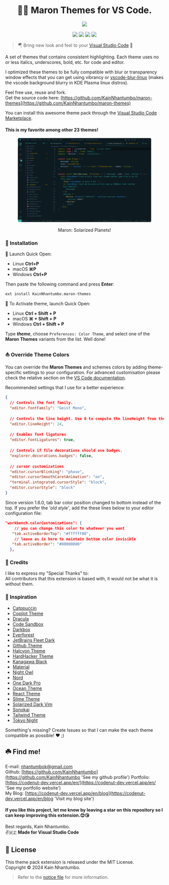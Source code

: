 <h1 align="center">
 🎉💖 Maron Themes for VS Code.
</h1>

<p align="center">
    <a href="https://github.com/KainNhantumbo/maron-themes" alt="Mozambique Message">
        <img src="https://img.shields.io/badge/ FROM-🇲🇿MOZAMBIQUE%20WITH%20LOVE-red?style=for-the-badge&labelColor=066767&color=f0134d" /></a>
</p>

<p align="center">
    <a href="https://marketplace.visualstudio.com/items?itemName=KainNhantumbo.maron-themes" alt="Marketplace">
        <img src="https://img.shields.io/badge/vscode-marketplace-blue?style=flat-square&labelColor=d29922&color=2f81f7" /></a>
    <a href="https://github.com/KainNhantumbo/maron-themes" alt="Repository">
        <img src="https://img.shields.io/badge/github-repository-blueviolet?style=flat-square&labelColor=2f81f7&color=238636" /></a>
    <a href="https://github.com/KainNhantumbo/maron-themes/issues" alt="Issues">
        <img src="https://img.shields.io/badge/issue-feedback-red?style=flat-square" /></a>
    <a href="https://vscode.dev/theme/KainNhantumbo.maron-themes" alt="Preview">
        <img src="https://img.shields.io/badge/preview-vscode.dev-yellow?style=flat-square" /></a>
</p>

> 🪂 Bring new look and feel to your [Visual Studio Code](https://code.visualstudio.com) 🤩

A set of themes that contains consistent highlighting. Each theme uses no or less italics, underscores, bold, etc. for code and editor.

I optimized these themes to be fully compatible with blur or transparency window effects that you can get using vibrancy or [vscode-blur-linux](https://marketplace.visualstudio.com/items?itemName=mhabrar.vscode-blur-linux) (makes the vscode background blurry in KDE Plasma linux distros).

Feel free use, reuse and fork.\
Get the source code here: [https://github.com/KainNhantumbo/maron-themes](https://github.com/KainNhantumbo/maron-themes)

You can install this awesome theme pack through the [Visual Studio Code Marketplace](https://marketplace.visualstudio.com/items?itemName=KainNhantumbo.maron-themes).

#### This is my favorite among other 23 themes!

<figure align="center">

![](./previews/Screenshot_Solarized.png)

<figcaption align="center">Maron: Solarized Planets!</figcaption>
</figure>

### 🚀 Installation

👏 Launch Quick Open:

- Linux **Ctrl+P**
- macOS **⌘P**
- Windows **Ctrl+P**

Then paste the following command and press **Enter**:

```bash
ext install KainNhantumbo.maron-themes
```

👏 To Activate theme, launch Quick Open:

- Linux **Ctrl + Shift + P**
- macOS **⌘ + Shift + P**
- Windows **Ctrl + Shift + P**

Type **_theme_**, choose `Preferences: Color Theme`, and select one of the **Maron Themes** variants from the list. Well done!

### ⛵ Override Theme Colors

You can override the **Maron Themes** and schemes colors by adding theme-specific settings to your configuration. For advanced customisation please check the relative section on the [VS Code documentation](https://code.visualstudio.com/docs/getstarted/themes#_customizing-a-color-theme).

Recommended settings that I use for a better experience:

```json
{
  // Controls the font family.
  "editor.fontFamily": "Geist Mono",

  // Controls the line height. Use 0 to compute the lineHeight from the fontSize.
  "editor.lineHeight": 24,

  // Enables font ligatures
  "editor.fontLigatures": true,

  // Controls if file decorations should use badges.
  "explorer.decorations.badges": false,

  // cursor customizations
  "editor.cursorBlinking": "phase",
  "editor.cursorSmoothCaretAnimation": "on",
  "terminal.integrated.cursorStyle": "block",
  "editor.cursorStyle": "block"
}
```

Since version 1.6.0, tab bar color position changed to bottom instead of the top. If you prefer the _'old style'_, add the these lines below to your editor configuration file:

```json
"workbench.colorCustomizations": {
    // you can change this color to whatever you want
   "tab.activeBorderTop": "#ffffff80",
    // leave as is here to maintain bottom color invisible
   "tab.activeBorder": "#00000000"
  },
```

### 🥳 Credits

I like to express my "Special Thanks" to:\
All contributors that this extension is based with, it would not be what it is without them.

### 🦄 Inspiration

- [Catppuccin](https://marketplace.visualstudio.com/items?itemName=Catppuccin.catppuccin-vsc)
- [Copilot Theme](https://marketplace.visualstudio.com/items?itemName=benjaminbenais.copilot-theme)
- [Dracula](https://marketplace.visualstudio.com/items?itemName=dracula-theme.theme-dracula)
- [Code Sandbox](https://marketplace.visualstudio.com/items?itemName=CodeSandbox-io.codesandbox-projects-theme)
- [Darkbox](https://marketplace.visualstudio.com/items?itemName=bottledlactose.darkbox)
- [Everforest](https://marketplace.visualstudio.com/items?itemName=sainnhe.everforest)
- [JetBrains Fleet Dark](https://marketplace.visualstudio.com/items?itemName=franzgollhammer.jb-fleet-dark)
- [Github Theme](https://marketplace.visualstudio.com/items?itemName=github.theme)
- [Halcyon Theme](https://marketplace.visualstudio.com/items?itemName=brittanychiang.halcyon-vscode)
- [HardHacker Theme](https://marketplace.visualstudio.com/items?itemName=HardHacker.hard-hacker-theme)
- [Kanagawa Black](https://marketplace.visualstudio.com/items?itemName=Lamarcke.kanagawa-black)
- [Material](https://marketplace.visualstudio.com/items?itemName=Equinusocio.vsc-material-theme)
- [Night Owl](https://marketplace.visualstudio.com/items?itemName=sdras.night-owl)
- [Nord](https://marketplace.visualstudio.com/items?itemName=arcticicestudio.nord-visual-studio-code)
- [One Dark Pro](https://marketplace.visualstudio.com/items?itemName=zhuangtongfa.material-theme)
- [Ocean Theme](https://marketplace.visualstudio.com/items?itemName=alanlang.theme-ocean)
- [React Theme](https://marketplace.visualstudio.com/items?itemName=MoonHealth.react-theme-faithful)
- [Slime Theme](https://marketplace.visualstudio.com/items?itemName=smlombardi.slime)
- [Solarized Dark Vim](https://marketplace.visualstudio.com/items?itemName=hkmix.solarized-dark-vim)
- [Sonokai](https://marketplace.visualstudio.com/items?itemName=sainnhe.sonokai)
- [Tailwind Theme](https://marketplace.visualstudio.com/items?itemName=WollaceBuarque.tailwind-theme)
- [Tokyo Night](https://marketplace.visualstudio.com/items?itemName=enkia.tokyo-night)

Something's missing? Create Issues so that I can make the each theme compatible as possible! ❤️ ;)

## ☘️ Find me!

E-mail: [nhantumbok@gmail.com](nhantumbok@gmail.com 'Send an e-mail')\
Github: [https://github.com/KainNhantumbo](https://github.com/KainNhantumbo 'See my github profile')
Portfolio: [https://codenut-dev.vercel.app/en/](https://codenut-dev.vercel.app/en/ 'See my portfolio website')\
My Blog: [https://codenut-dev.vercel.app/en/blog](https://codenut-dev.vercel.app/en/blog 'Visit my blog site')

#### If you like this project, let me know by leaving a star on this repository so I can keep improving this extension.😊😘

Best regards, Kain Nhantumbo.\
✌️🇲🇿 **Made for Visual Studio Code**

## 📜 License

This theme pack extension is released under the MIT License.\
Copyright &copy; 2024 Kain Nhantumbo.

> Refer to the [notice file](./NOTICE.md) for more information.
